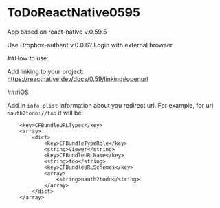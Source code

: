 # ToDoReactNative0595

App based on react-native v.0.59.5

Use Dropbox-authent v.0.0.6?
Login with external browser

##How to use:

Add linking to your project:
https://reactnative.dev/docs/0.59/linking#openurl

###iOS

Add in `info.plist` information about you redirect url.
For example, for url `oauth2todo://foo` it will be:

```
	<key>CFBundleURLTypes</key>
	<array>
		<dict>
			<key>CFBundleTypeRole</key>
			<string>Viewer</string>
			<key>CFBundleURLName</key>
			<string>foo</string>
			<key>CFBundleURLSchemes</key>
			<array>
				<string>oauth2todo</string>
			</array>
		</dict>
	</array>
```
